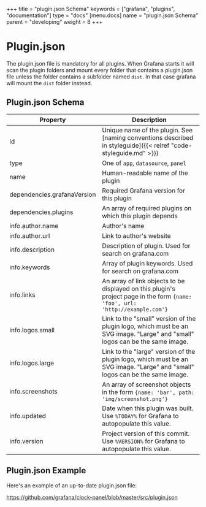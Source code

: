+++
title = "plugin.json Schema"
keywords = ["grafana", "plugins", "documentation"]
type = "docs"
[menu.docs]
name = "plugin.json Schema"
parent = "developing"
weight = 8
+++

# Plugin.json

The plugin.json file is mandatory for all plugins. When Grafana starts it will scan the plugin folders and mount every folder that contains a plugin.json file unless the folder contains a subfolder named `dist`. In that case grafana will mount the `dist` folder instead.

## Plugin.json Schema

| Property                    | Description                                                                                                                   |
| --------------------------- | ----------------------------------------------------------------------------------------------------------------------------- |
| id                          | Unique name of the plugin. See [naming conventions described in styleguide]({{< relref "code-styleguide.md" >}})              |
| type                        | One of `app`, `datasource`, `panel`                                                                                           |
| name                        | Human-readable name of the plugin                                                                                             |
| dependencies.grafanaVersion | Required Grafana version for this plugin                                                                                      |
| dependencies.plugins        | An array of required plugins on which this plugin depends                                                                     |
| info.author.name            | Author's name                                                                                                                 |
| info.author.url             | Link to author's website                                                                                                      |
| info.description            | Description of plugin. Used for search on grafana.com                                                                         |
| info.keywords               | Array of plugin keywords. Used for search on grafana.com                                                                      |
| info.links                  | An array of link objects to be displayed on this plugin's project page in the form `{name: 'foo', url: 'http://example.com'}` |
| info.logos.small            | Link to the "small" version of the plugin logo, which must be an SVG image. "Large" and "small" logos can be the same image. |
| info.logos.large            | Link to the "large" version of the plugin logo, which must be an SVG image. "Large" and "small" logos can be the same image. |
| info.screenshots            | An array of screenshot objects in the form `{name: 'bar', path: 'img/screenshot.png'}`                                        |
| info.updated                | Date when this plugin was built. Use `%TODAY%` for Grafana to autopopulate this value.                                        |
| info.version                | Project version of this commit. Use `%VERSION%` for Grafana to autopopulate this value.                                      |

## Plugin.json Example

Here's an example of an up-to-date plugin.json file:

https://github.com/grafana/clock-panel/blob/master/src/plugin.json
